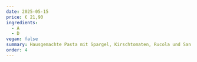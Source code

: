 ```yaml
---
date: 2025-05-15
price: € 21,90
ingredients:
  - A
  - D
vegan: false
summary: Hausgemachte Pasta mit Spargel, Kirschtomaten, Rucola und San Daniele Schinken (24 Monate).
order: 4
---
```

